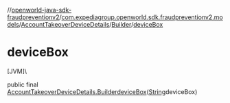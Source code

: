 //[openworld-java-sdk-fraudpreventionv2](../../../../index.md)/[com.expediagroup.openworld.sdk.fraudpreventionv2.models](../../index.md)/[AccountTakeoverDeviceDetails](../index.md)/[Builder](index.md)/[deviceBox](device-box.md)

# deviceBox

[JVM]\

public final [AccountTakeoverDeviceDetails.Builder](index.md)[deviceBox](device-box.md)([String](https://docs.oracle.com/javase/8/docs/api/java/lang/String.html)deviceBox)
